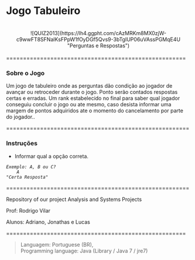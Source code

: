 <h1>Jogo Tabuleiro</h1><br />
<center>![QUIZ2013](https://lh4.ggpht.com/cAzMRKm8MX0zjW-c9wwFT8SFNalKsFPpW1fOyDGf5Qvs9-3bTgIUP06uVAssPGMqE4U "Perguntas e Respostas")</center>
<br />
=====================================================
<h3>Sobre o Jogo</h3>

Um jogo de tabuleiro onde as perguntas dão condição ao jogador de avançar ou retroceder durante o jogo. Ponto serão contados respostas certas e erradas. Um rank estabelecido no final para saber qual jogador conseguiu concluir o jogo ou ate mesmo, caso desista informar uma margem de pontos adquiridos ate o momento do cancelamento por parte do jogador..

======================================================
<h3>Instruções</h3>

- Informar qual a opção correta. <br />
<pre><code><i>Exemplo: A, B ou C?
    A
"Certa Resposta"</i>
</code></pre>


======================================================

Repository of our project Analysis and Systems Projects

Prof: Rodrigo Vilar

Alunos: Adriano, Jonathas e Lucas

=====================================================

<blockquote>Languagem: Portuguese (BR),<br />
 Programming language: Java (Library / Java 7 / jre7)</blockquote>
